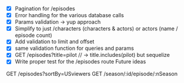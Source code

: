 - [x] Pagination for /episodes
- [x] Error handling for the various database calls
- [x] Params validation -> yup approach
- [x] Simplify to just /characters (characters & actors) or actors (name / episode count)
- [x] Add validation to limit and offset
- [x] same validation function for queries and params
- [x] GET /episodes?title=pilot // -> title.includes(pilot) but sequelize
- [x] Write proper test for the /episodes route
      Future ideas

GET /episodes?sortBy=USviewers
GET /season/:id/episode/:nSeason
